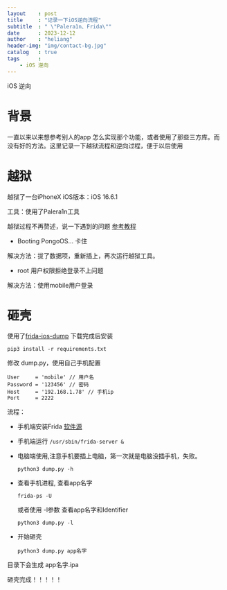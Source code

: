 ```yaml
---
layout    : post
title     : "记录一下iOS逆向流程"
subtitle  : " \"Palera1n、Frida\""
date      : 2023-12-12
author    : "heliang"
header-img: "img/contact-bg.jpg"
catalog   : true
tags      :  
    - iOS 逆向
---
```


iOS 逆向

# 背景

一直以来以来想参考别人的app 怎么实现那个功能，或者使用了那些三方库。而没有好的方法。这里记录一下越狱流程和逆向过程，便于以后使用

# 越狱

越狱了一台iPhoneX iOS版本：iOS 16.6.1

工具：使用了Palera1n工具

越狱过程不再赘述，说一下遇到的问题 [参考教程]('https://dkxuanye.cn/?p=6813')

- Booting PongoOS... 卡住

解决方法：拔了数据项，重新插上，再次运行越狱工具。

- root 用户权限拒绝登录不上问题
  
解决方法：使用mobile用户登录

# 砸壳

使用了[frida-ios-dump]('https://github.com/AloneMonkey/frida-ios-dump')
下载完成后安装
```
pip3 install -r requirements.txt
```

修改 dump.py，使用自己手机配置
```
User     = 'mobile' // 用户名
Password = '123456' // 密码
Host     = '192.168.1.78' // 手机ip
Port     = 2222
```

流程：
- 手机端安装Frida [软件源]('https://repo.chariz.com')
- 手机端运行
```/usr/sbin/frida-server & ```

- 电脑端使用,注意手机要插上电脑，第一次就是电脑没插手机，失败。
  ```
  python3 dump.py -h
  ```
- 查看手机进程, 查看app名字
  ```
  frida-ps -U
  ```
  或者使用 -l参数 查看app名字和Identifier
  ```
  python3 dump.py -l
  ```
- 开始砸壳
  ```
  python3 dump.py app名字
  ```

目录下会生成 app名字.ipa

砸壳完成！！！！！
